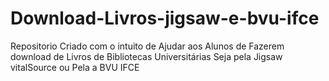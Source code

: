 # Download-Livros-jigsaw-e-bvu-ifce
Repositorio Criado com o intuito de Ajudar aos Alunos de Fazerem  download de Livros de Bibliotecas Universitárias Seja pela Jigsaw vitalSource ou Pela a BVU IFCE
